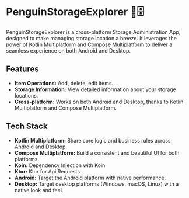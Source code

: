 # PenguinStorageExplorer 🐧🗄️

PenguinStorageExplorer is a cross-platform Storage Administration App, designed to make managing storage location a breeze. It leverages the power of Kotlin Multiplatform and Compose Multiplatform to deliver a seamless experience on both Android and Desktop.

## Features

* **Item Operations:** Add, delete, edit items.
* **Storage Information:** View detailed information about your storage locations.
* **Cross-platform:** Works on both Android and Desktop, thanks to Kotlin Multiplatform and Compose Multiplatform.

## Tech Stack

* **Kotlin Multiplatform:** Share core logic and business rules across Android and Desktop.
* **Compose Multiplatform:** Build a consistent and beautiful UI for both platforms.
* **Koin:** Dependency Injection with Koin
* **Ktor:** Ktor for Api Requests
* **Android:** Target the Android platform with native performance.
* **Desktop:** Target desktop platforms (Windows, macOS, Linux) with a native look and feel.
